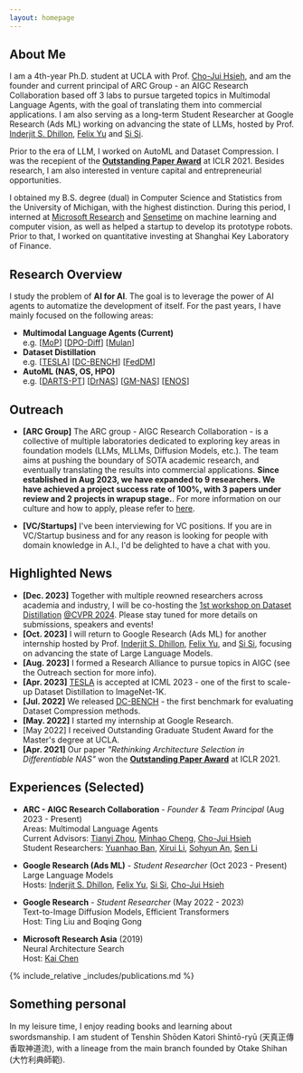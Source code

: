 ```yaml
---
layout: homepage
---
```


## About Me

I am a 4th-year Ph.D. student at UCLA with Prof. [Cho-Jui Hsieh](http://web.cs.ucla.edu/~chohsieh/), and am the founder and current principal of ARC Group - an AIGC Research Collaboration based off 3 labs to pursue targeted topics in Multimodal Language Agents, with the goal of translating them into commercial applications.
I am also serving as a long-term Student Researcher at Google Research (Ads ML) working on advancing the state of LLMs, hosted by Prof. [Inderjit S. Dhillon](https://scholar.google.com/citations?user=xBv5ZfkAAAAJ&hl=en), [Felix Yu](https://scholar.google.com/citations?user=lYvF6cUAAAAJ&hl=en) and [Si Si](https://scholar.google.com/citations?user=eAJfUeIAAAAJ&hl=en).

Prior to the era of LLM, I worked on AutoML and Dataset Compression.
I was the recepient of the **[Outstanding Paper Award](https://iclr-conf.medium.com/announcing-iclr-2021-outstanding-paper-awards-9ae0514734ab)** at ICLR 2021.
Besides research, I am also interested in venture capital and entrepreneurial opportunities.

I obtained my B.S. degree (dual) in Computer Science and Statistics from the University of Michigan, with the highest distinction.
During this period, I interned at [Microsoft Research](https://www.microsoft.com/en-us/research/lab/microsoft-research-asia/) and [Sensetime](https://www.sensetime.com/en) on machine learning and computer vision, as well as helped a startup to develop its prototype robots.
Prior to that, I worked on quantitative investing at Shanghai Key Laboratory of Finance.


## Research Overview

I study the problem of **AI for AI**.
The goal is to leverage the power of AI agents to automatize the development of itself.
For the past years, I have mainly focused on the following areas:
- **Multimodal Language Agents (Current)** <br/>
e.g. [[MoP]()] [[DPO-Diff]()] [[Mulan]()]
- **Dataset Distillation** <br/>
e.g. [[TESLA](https://arxiv.org/abs/2211.10586)] [[DC-BENCH](https://dc-bench.github.io/)] [[FedDM](https://arxiv.org/abs/2207.09653)]
- **AutoML (NAS, OS, HPO)** <br/>
e.g. [[DARTS-PT](https://arxiv.org/abs/2108.04392)] [[DrNAS](https://arxiv.org/abs/2006.10355)] [[GM-NAS](https://arxiv.org/abs/2203.15207)] [[ENOS](https://arxiv.org/abs/2209.13575)]


## Outreach
- **[ARC Group]** The ARC group - AIGC Research Collaboration - is a collective of multiple laboratories dedicated to exploring key areas in foundation models (LLMs, MLLMs, Diffusion Models, etc.). The team aims at pushing the boundary of SOTA academic research, and eventually translating the results into commercial applications. **Since established in Aug 2023, we have expanded to 9 researchers. We have achieved a project success rate of 100%, with 3 papers under review and 2 projects in wrapup stage.**. For more information on our culture and how to apply, please refer to [here](https://docs.google.com/presentation/d/1PtRwK6KuqNhExz_ouiu1UDva5Fw6R7PuvrxsVCzSA9U/edit?usp=sharing).

- **[VC/Startups]** I've been interviewing for VC positions. If you are in VC/Startup business and for any reason is looking for people with domain knowledge in A.I., I'd be delighted to have a chat with you.


## Highlighted News
- **[Dec. 2023]** Together with multiple reowned researchers across academia and industry, I will be co-hosting the [1st workshop on Dataset Distillation]() [@CVPR 2024](https://cvpr.thecvf.com/). Please stay tuned for more details on submissions, speakers and events!
- **[Oct. 2023]** I will return to Google Research (Ads ML) for another internship hosted by Prof. [Inderjit S. Dhillon](https://scholar.google.com/citations?user=xBv5ZfkAAAAJ&hl=en), [Felix Yu](https://scholar.google.com/citations?user=lYvF6cUAAAAJ&hl=en), and [Si Si](https://scholar.google.com/citations?user=eAJfUeIAAAAJ&hl=en), focusing on advancing the state of Large Language Models.
- **[Aug. 2023]** I formed a Research Alliance to pursue topics in AIGC (see the Outreach section for more info).
- **[Apr. 2023]** [TESLA](https://arxiv.org/abs/2211.10586) is accepted at ICML 2023 - one of the first to scale-up Dataset Distillation to ImageNet-1K.
- **[Jul. 2022]** We released [DC-BENCH](https://justincui03.github.io/dcbench/) - the first benchmark for evaluating Dataset Compression methods.
- **[May. 2022]** I started my internship at Google Research.
- [May 2022] I received Outstanding Graduate Student Award for the Master's degree at UCLA.
- **[Apr. 2021]** Our paper *"Rethinking Architecture Selection in Differentiable NAS"* won the **[Outstanding Paper Award](https://iclr-conf.medium.com/announcing-iclr-2021-outstanding-paper-awards-9ae0514734ab)** at ICLR 2021.


## Experiences (Selected)

- **ARC - AIGC Research Collaboration** - *Founder & Team Principal* (Aug 2023 - Present)<br/>
Areas: Multimodal Language Agents<br/>
Current Advisors: [Tianyi Zhou](https://tianyizhou.github.io/), [Minhao Cheng](https://cmhcbb.github.io/), [Cho-Jui Hsieh](http://web.cs.ucla.edu/~chohsieh/)<br/>
Student Researchers: [Yuanhao Ban](https://drive.google.com/file/d/1TUVEbO3dL-_MNUhk-Ef0CB1lgKyoOFXa/view?usp=drive_link), [Xirui Li](), [Sohyun An](https://cownowan.github.io/), [Sen Li]()

- **Google Research (Ads ML)** - *Student Researcher* (Oct 2023 - Present)<br/>
Large Language Models<br/>
Hosts: [Inderjit S. Dhillon](https://scholar.google.com/citations?user=xBv5ZfkAAAAJ&hl=en), [Felix Yu](https://scholar.google.com/citations?user=lYvF6cUAAAAJ&hl=en), [Si Si](https://scholar.google.com/citations?user=eAJfUeIAAAAJ&hl=en), [Cho-Jui Hsieh](http://web.cs.ucla.edu/~chohsieh/)

- **Google Research** - *Student Researcher* (May 2022 - 2023)<br/>
Text-to-Image Diffusion Models, Efficient Transformers<br/>
Host: Ting Liu and Boqing Gong

- **Microsoft Research Asia** (2019)<br/>
Neural Architecture Search<br/>
Host: [Kai Chen](https://scholar.google.com/citations?hl=en&user=kPDp3cUAAAAJ&view_op=list_works&sortby=pubdate)
  

{% include_relative _includes/publications.md %}

<!-- {% include_relative _includes/services.md %} -->


## Something personal
In my leisure time, I enjoy reading books and learning about swordsmanship.
I am student of Tenshin Shōden Katori Shintō-ryū (天真正傳香取神道流), with a lineage from the main branch founded by Otake Shihan (大竹利典師範).
